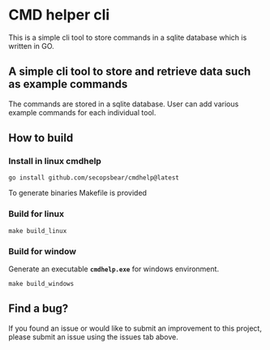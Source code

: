 # CMD helper cli

This is a simple cli tool to store commands in a sqlite database which is written in GO.   

## A simple cli tool to store and retrieve data such as example commands  

The commands are stored in a sqlite database. User can add various example commands for each individual tool. 

## How to build   

### Install in linux cmdhelp

```console
go install github.com/secopsbear/cmdhelp@latest
```

To generate binaries Makefile is provided

### Build for linux

```console
make build_linux
```

### Build for window

Generate an executable **`cmdhelp.exe`** for windows environment.   

```console
make build_windows
```


## Find a bug?

If you found an issue or would like to submit an improvement to this project, please submit an issue using the issues tab above.
